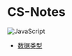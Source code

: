 # CS-Notes

![JavaScript](https://img.shields.io/badge/language-JavaScript-yellow.svg?style=plastic)

- [数据类型](https://github.com/Buzhifanji/CS-Notes/blob/main/notes/javascript/data-type.md)
